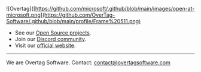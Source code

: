![Overtag]([https://github.com/microsoft/.github/blob/main/images/open-at-microsoft.png](https://github.com/OverTag-Software/.github/blob/main/profile/Frame%20511.png) 

* See our [Open Source projects](https://github.com/orgs/OverTag-Software/projects).
* Join our [Discord community](https://discord.gg/ezaPtvb753).
* Visit our [official website](https://overtagsoftware.com).



----

We are Overtag Software. Contact: contact@overtagsoftware.com
